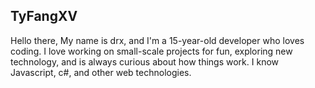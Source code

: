 ## TyFangXV
Hello there, My name is drx, and I'm a 15-year-old developer who loves coding. I love working on small-scale projects for fun, exploring new technology, and is always curious about how things work. I know  Javascript, c#, and other web technologies.



